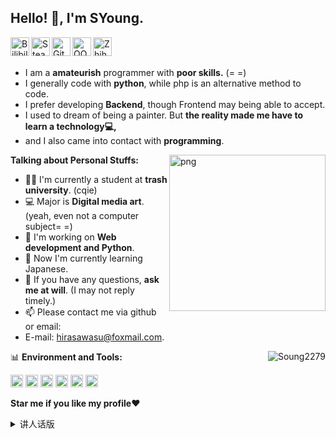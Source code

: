 ## Hello! 👋, I'm SYoung.

<a href="https://space.bilibili.com/34763008">
  <img align="left" alt="Bilibili" width="30px" src="https://cdn.jsdelivr.net/npm/simple-icons@5.10.0/icons/bilibili.svg" />
</a>
<a href="https://steamcommunity.com/id/hirasawasu/">
  <img align="left" alt="Steam" width="30px" src="https://cdn.jsdelivr.net/npm/simple-icons@5.10.0/icons/steam.svg" />
</a>
<a href="https://github.com/yzp-99/">
  <img align="left" alt="Github" width="30px" src="https://cdn.jsdelivr.net/npm/simple-icons@5.10.0/icons/github.svg" />
</a>
<a href="http://wpa.qq.com/msgrd?v=3&uin=2279134404&site=qq&menu=yes">
  <img align="left" alt="QQ" width="30px" src="https://cdn.jsdelivr.net/npm/simple-icons@5.10.0/icons/tencentqq.svg" />
</a>
<a href="https://www.zhihu.com/people/tu-shan-su-su-su-su-su">
  <img align="left" alt="Zhihu" width="30px" src="https://cdn.jsdelivr.net/npm/simple-icons@5.10.0/icons/zhihu.svg" />
</a>

<br />
<br />

- I am a **amateurish** programmer with **poor skills.** (=  =)
- I generally code with **python**, while php is an alternative method to code.
- I prefer developing **Backend**, though Frontend may being able to accept.
- I used to dream of being a painter. But **the reality made me have to learn a technology💻,**
- and I also came into contact with **programming**.

<img align="right" alt="png" width="250px" src="https://i.loli.net/2021/08/20/Bbtf1cPwZYED5Vg.png" />

**Talking about Personal Stuffs:**

- 👨‍🏛 I'm currently a student at **trash university**. (cqie)
- 💻 Major is **Digital media art**. (yeah, even not a computer subject=  =)
- 🌱 I'm working on **Web development and Python**.
- 👯 Now I'm currently learning Japanese.
- 💬 If you have any questions, **ask me at will**. (I may not reply timely.)
- 📫 Please contact me via github or email:
- E-mail: hirasawasu@foxmail.com. 

<img align="right" src="https://github-readme-stats.vercel.app/api?username=Soung2279&count_private=true&show_icons=true" alt="Soung2279" />

📊 **Environment and Tools:**  

<code><img height="20" src="https://cdn.jsdelivr.net/npm/simple-icons@5.10.0/icons/python.svg"></code>
<code><img height="20" src="https://cdn.jsdelivr.net/npm/simple-icons@5.10.0/icons/git.svg"></code>
<code><img height="20" src="https://cdn.jsdelivr.net/npm/simple-icons@5.10.0/icons/java.svg"></code>
<code><img height="20" src="https://cdn.jsdelivr.net/npm/simple-icons@5.10.0/icons/wordpress.svg"></code>
<code><img height="20" src="https://cdn.jsdelivr.net/npm/simple-icons@5.10.0/icons/windows.svg"></code>
<code><img height="20" src="https://cdn.jsdelivr.net/npm/simple-icons@5.10.0/icons/centos.svg"></code>

**Star me if you like my profile❤️**

<details>
  <summary>讲人话版</summary>、

<a href="https://space.bilibili.com/34763008">
  <img align="left" alt="Bilibili" width="30px" src="https://cdn.jsdelivr.net/npm/simple-icons@5.10.0/icons/bilibili.svg" />
</a>
<a href="https://steamcommunity.com/id/hirasawasu/">
  <img align="left" alt="Steam" width="30px" src="https://cdn.jsdelivr.net/npm/simple-icons@5.10.0/icons/steam.svg" />
</a>
<a href="https://github.com/yzp-99/">
  <img align="left" alt="Github" width="30px" src="https://cdn.jsdelivr.net/npm/simple-icons@5.10.0/icons/github.svg" />
</a>
<a href="http://wpa.qq.com/msgrd?v=3&uin=2279134404&site=qq&menu=yes">
  <img align="left" alt="QQ" width="30px" src="https://cdn.jsdelivr.net/npm/simple-icons@5.10.0/icons/tencentqq.svg" />
</a>
<a href="https://www.zhihu.com/people/tu-shan-su-su-su-su-su">
  <img align="left" alt="Zhihu" width="30px" src="https://cdn.jsdelivr.net/npm/simple-icons@5.10.0/icons/zhihu.svg" />
</a>

<br />
<br />

- 🤔 my name is SYoung/Soung2279/松尧

- 🔭 主要使用语言: Python, Java

- 🌱 [七海Nana7mi](https://space.bilibili.com/434334701) , [K-on!](https://www.bilibili.com/bangumi/play/ss1172/), 好き！

- 📫 有事请直接联系Github或邮箱。
</details>
